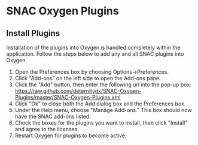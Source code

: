 SNAC Oxygen Plugins
===================

Install Plugins
---------------

Installation of the plugins into Oxygen is handled completely within the application.  Follow the steps below to add any and all SNAC plugins into Oxygen.

1. Open the Preferences box by choosing Options->Preferences.
2. Click "Add-ons" on the left side to open the Add-ons pane.
3. Click the "Add" button, then enter the following url into the pop-up box: https://raw.github.com/deternitydx/SNAC-Oxygen-Plugins/master/SNAC-Oxygen-Plugins.xml
4. Click "Ok" to close both the Add dialog box and the Preferences box.
5. Under the Help menu, choose "Manage Add-ons."  This box should now have the SNAC add-ons listed.
6. Check the boxes for the plugins you want to install, then click "Install" and agree to the licenses.
7. Restart Oxygen for plugins to become active.
